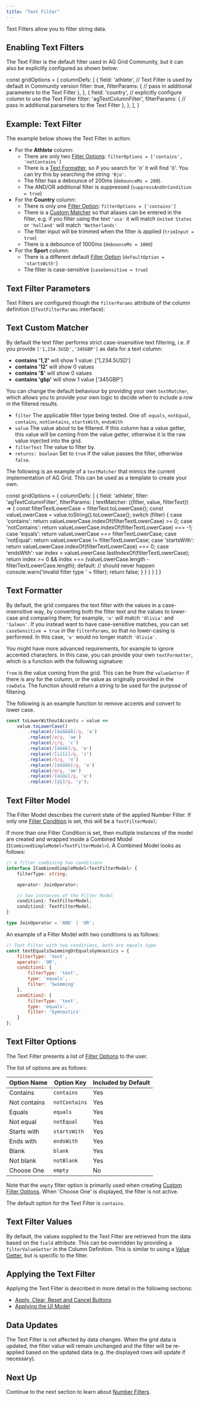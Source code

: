 ```yaml
---
title: "Text Filter"
---
```


Text Filters allow you to filter string data.

<image-caption src="filter-text/resources/text-filter.png" alt="Text Filter" width="12.5rem" centered="true"></image-caption>

## Enabling Text Filters

The Text Filter is the default filter used in AG Grid Community, but it can also be explicitly configured as shown below:

<snippet>
const gridOptions = {
    columnDefs: [
        {
            field: 'athlete',
            // Text Filter is used by default in Community version
            filter: true,
            filterParams: {
                // pass in additional parameters to the Text Filter
            },
        },
        {
            field: 'country',
            // explicitly configure column to use the Text Filter
            filter: 'agTextColumnFilter',
            filterParams: {
                // pass in additional parameters to the Text Filter
            },
        },
    ],
}
</snippet>

## Example: Text Filter

The example below shows the Text Filter in action:

- For the **Athlete** column:
    - There are only two [Filter Options](#text-filter-options): `filterOptions = ['contains', 'notContains']`
    - There is a [Text Formatter](#text-formatter), so if you search for 'o' it will find '&ouml;'. You can try this by searching the string `'Bjo'`.
    - The filter has a debounce of 200ms (`debounceMs = 200`).
    - The AND/OR additional filter is suppressed (`suppressAndOrCondition = true`)
- For the **Country** column:
    - There is only one [Filter Option](#text-filter-options): `filterOptions = ['contains']`
    - There is a [Custom Matcher](#text-custom-matcher) so that aliases can be entered in the filter, e.g. if you filter using the text `'usa'` it will match `United States` or `'holland'` will match `'Netherlands'`
    - The filter input will be trimmed when the filter is applied (`trimInput = true`)
    - There is a debounce of 1000ms (`debounceMs = 1000`)
- For the **Sport** column:
    - There is a different default [Filter Option](#text-filter-options) (`defaultOption = 'startsWith'`)
    - The filter is case-sensitive (`caseSensitive = true`)

<grid-example title='Text Filter' name='text-filter' type='generated' options='{ "exampleHeight": 555 }'></grid-example>

## Text Filter Parameters

Text Filters are configured though the `filterParams` attribute of the column definition (`ITextFilterParams` interface):

<interface-documentation interfaceName='ITextFilterParams' config='{"description":"", "sortAlphabetically":"true"}' overrideSrc="filter-text/resources/text-filter-params.json"></interface-documentation>

## Text Custom Matcher

By default the text filter performs strict case-insensitive text filtering, i.e. if you provide `['1,234.5USD','345GBP']` as data for a text column:

- **contains '1,2'** will show 1 value: ['1,234.5USD']
- **contains '12'** will show 0 values
- **contains '$'** will show 0 values
- **contains 'gbp'** will show 1 value ['345GBP']

You can change the default behaviour by providing your own `textMatcher`, which allows you to provide your own logic to decide when to include a row in the filtered results.

<interface-documentation interfaceName='ITextFilterParams' names='["textMatcher"]' config='{"description":"", "overrideBottomMargin":"1rem"}' ></interface-documentation>

- `filter` The applicable filter type being tested. One of: `equals`, `notEqual`, `contains`, `notContains`, `startsWith`, `endsWith`
- `value` The value about to be filtered. If this column has a value getter, this value will be coming from the value getter, otherwise it is the raw value injected into the grid.
- `filterText` The value to filter by.
- `returns: boolean` Set to `true` if the value passes the filter, otherwise `false`.

The following is an example of a `textMatcher` that mimics the current implementation of AG Grid. This can be used as a template to create your own.

<snippet>
const gridOptions = {
    columnDefs: [
        {
            field: 'athlete',
            filter: 'agTextColumnFilter',
            filterParams: {
                textMatcher: ({filter, value, filterText}) => {
                    const filterTextLowerCase = filterText.toLowerCase();
                    const valueLowerCase = value.toString().toLowerCase();
                    switch (filter) {
                        case 'contains':
                            return valueLowerCase.indexOf(filterTextLowerCase) >= 0;
                        case 'notContains':
                            return valueLowerCase.indexOf(filterTextLowerCase) === -1;
                        case 'equals':
                            return valueLowerCase === filterTextLowerCase;
                        case 'notEqual':
                            return valueLowerCase != filterTextLowerCase;
                        case 'startsWith':
                            return valueLowerCase.indexOf(filterTextLowerCase) === 0;
                        case 'endsWith':
                            var index = valueLowerCase.lastIndexOf(filterTextLowerCase);
                            return index >= 0 && index === (valueLowerCase.length - filterTextLowerCase.length);
                        default:
                            // should never happen
                            console.warn('invalid filter type ' + filter);
                            return false;
                    }
                }
            }
        }
    ]
}
</snippet>

## Text Formatter

By default, the grid compares the text filter with the values in a case-insensitive way, by converting both the filter text and the values to lower-case and comparing them; for example, `'o'` will match `'Olivia'` and `'Salmon'`. If you instead want to have case-sensitive matches, you can set `caseSensitive = true` in the `filterParams`, so that no lower-casing is performed. In this case, `'o'` would no longer match `'Olivia'`.

You might have more advanced requirements, for example to ignore accented characters. In this case, you can provide your own `textFormatter`, which is a function with the following signature:

<interface-documentation interfaceName='ITextFilterParams' names='["textFormatter"]' config='{"description":"", "overrideBottomMargin":"1rem"}' ></interface-documentation>

`from` is the value coming from the grid. This can be from the `valueGetter` if there is any for the column, or the value as originally provided in the `rowData`. The function should return a string to be used for the purpose of filtering.

The following is an example function to remove accents and convert to lower case.

```js
const toLowerWithoutAccents = value =>
    value.toLowerCase()
        .replace(/[àáâãäå]/g, 'a')
        .replace(/æ/g, 'ae')
        .replace(/ç/g, 'c')
        .replace(/[èéêë]/g, 'e')
        .replace(/[ìíîï]/g, 'i')
        .replace(/ñ/g, 'n')
        .replace(/[òóôõö]/g, 'o')
        .replace(/œ/g, 'oe')
        .replace(/[ùúûü]/g, 'u')
        .replace(/[ýÿ]/g, 'y');
```

## Text Filter Model

The Filter Model describes the current state of the applied Number Filter. If only one [Filter Condition](/filter-conditions/) is set, this will be a `TextFilterModel`:

<interface-documentation interfaceName='TextFilterModel' config='{"description":""}'></interface-documentation>

If more than one Filter Condition is set, then multiple instances of the model are created and wrapped inside a Combined Model (`ICombinedSimpleModel<TextFilterModel>`). A Combined Model looks as follows:

```ts
// A filter combining two conditions
interface ICombinedSimpleModel<TextFilterModel> {
    filterType: string;

    operator: JoinOperator;

    // two instances of the Filter Model
    condition1: TextFilterModel;
    condition2: TextFilterModel;
}

type JoinOperator = 'AND' | 'OR';
```

An example of a Filter Model with two conditions is as follows:

```js
// Text Filter with two conditions, both are equals type
const textEqualsSwimmingOrEqualsGymnastics = {
    filterType: 'text',
    operator: 'OR',
    condition1: {
        filterType: 'text',
        type: 'equals',
        filter: 'Swimming'
    },
    condition2: {
        filterType: 'text',
        type: 'equals',
        filter: 'Gymnastics'
    }
};
```

## Text Filter Options

The Text Filter presents a list of [Filter Options](/filter-conditions/#filter-options) to the user.

The list of options are as follows:

| Option Name             | Option Key            | Included by Default |
| ----------------------- | --------------------- | ------------------- |
| Contains                | `contains`            | Yes                 |
| Not contains            | `notContains`         | Yes                 |
| Equals                  | `equals`              | Yes                 |
| Not equal               | `notEqual`            | Yes                 |
| Starts with             | `startsWith`          | Yes                 |
| Ends with               | `endsWith`            | Yes                 |
| Blank                   | `blank`               | Yes                 |
| Not blank               | `notBlank`            | Yes                 |
| Choose One              | `empty`               | No                  |

Note that the `empty` filter option is primarily used when creating [Custom Filter Options](/filter-conditions/#custom-filter-options). When 'Choose One' is displayed, the filter is not active.

The default option for the Text Filter is `contains`.

## Text Filter Values

By default, the values supplied to the Text Filter are retrieved from the data based on the `field` attribute. This can be overridden by providing a `filterValueGetter` in the Column Definition. This is similar to using a [Value Getter](/value-getters), but is specific to the filter.

<api-documentation source='column-properties/properties.json' section='filtering' names='["filterValueGetter"]'></api-documentation>

## Applying the Text Filter

Applying the Text Filter is described in more detail in the following sections:

- [Apply, Clear, Reset and Cancel Buttons](/filter-applying/#apply-clear-reset-and-cancel-buttons)
- [Applying the UI Model](/filter-applying/#applying-the-ui-model)

## Data Updates

The Text Filter is not affected by data changes. When the grid data is updated, the filter value will remain unchanged and the filter will be re-applied based on the updated data (e.g. the displayed rows will update if necessary).

## Next Up

Continue to the next section to learn about [Number Filters](/filter-number/).
